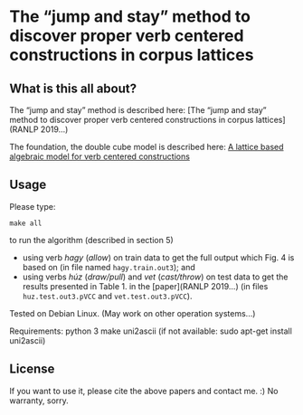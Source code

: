# The “jump and stay” method to discover proper verb centered constructions in corpus lattices

## What is this all about?

The “jump and stay” method is described here:
[The “jump and stay” method to discover proper verb centered constructions in corpus lattices](RANLP 2019...)

The foundation, the double cube model is described here:
[A lattice based algebraic model for verb centered constructions](http://www.nytud.hu/oszt/korpusz/resources/sb_lattice_foundation.pdf)

## Usage

Please type:

`make all`

to run the algorithm (described in section 5)
 * using verb *hagy* (*allow*) on train data
   to get the full output which Fig. 4 is based on
   (in file named `hagy.train.out3`); and
 * using verbs *húz* (*draw/pull*) and *vet* (*cast/throw*) on test data
   to get the results presented in Table 1. in the [paper](RANLP 2019...)
   (in files `huz.test.out3.pVCC` and `vet.test.out3.pVCC`).

Tested on Debian Linux. (May work on other operation systems...)

Requirements:
python 3
make
uni2ascii (if not available: sudo apt-get install uni2ascii)

## License

If you want to use it, please cite the above papers and contact me. :)
No warranty, sorry.

